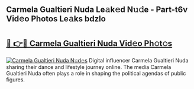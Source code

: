 ## Carmela Gualtieri Nuda Le𝚊k𝚎d N𝚞𝚍e - Part-t6v Vid𝚎o Photos Le𝚊ks bdzlo

# <h2><a href="http://fbd3qbv.evod.top/?m=Carmela+Gualtieri+Nuda">🔗 👉🔴 Carmela Gualtieri Nuda Vid𝚎o Ph𝚘t𝚘s</a></h2>

[![Carmela Gualtieri Nuda N𝚞d𝚎s](https://i.imgur.com/8V9OHl7.gif)](http://fbd3qbv.evod.top/?m=Carmela+Gualtieri+Nuda)
Digital influencer Carmela Gualtieri Nuda sharing their dance and lifestyle journey online. The media Carmela Gualtieri Nuda often plays a role in shaping the political agendas of public figures. 
